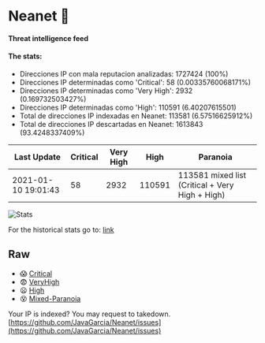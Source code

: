 # Neanet :hocho:
#### Threat intelligence feed
#### The stats:

- Direcciones IP con mala reputacion analizadas: 1727424 (100%)
- Direcciones IP determinadas como 'Critical':  58 (0.00335760068171%)
- Direcciones IP determinadas como 'Very High':  2932 (0.169732503427%)
- Direcciones IP determinadas como 'High':  110591 (6.40207615501)
- Total de direcciones IP indexadas en Neanet:  113581 (6.57516625912%)
- Total de direcciones IP descartadas en Neanet:  1613843 (93.4248337409%)

| Last Update | Critical | Very High | High | Paranoia |
| --- | --- | --- | --- | --- |
| 2021-01-10 19:01:43 | 58 | 2932 | 110591 | 113581 mixed list (Critical + Very High + High)|

![Stats](https://docs.google.com/spreadsheets/d/e/2PACX-1vSnaNMIXVabIpDJjufMlzH7poXnshF3mgd8Is1g9ytUEzVsP5my4Trn8f-xkoLLQ38xpL3HtmUexLo6/pubchart?oid=501124687&format=image)

For the historical stats go to: [link](/stats.csv)
## Raw
- :scream: [Critical](https://raw.githubusercontent.com/JavaGarcia/Neanet/master/blacklists/neanet_critical.txt)
- :fearful: [VeryHigh](https://raw.githubusercontent.com/JavaGarcia/Neanet/master/blacklists/neanet_veryHigh.txtt)
- :frowning: [High](https://raw.githubusercontent.com/JavaGarcia/Neanet/master/blacklists/neanet_high.txt)
- :dizzy_face: [Mixed-Paranoia](https://raw.githubusercontent.com/JavaGarcia/Neanet/master/blacklists/neanet_all.txt)


Your IP is indexed? You may request to takedown. [https://github.com/JavaGarcia/Neanet/issues](https://github.com/JavaGarcia/Neanet/issues)









































































































































































































































































































































































































































































































































































































































































































































































































































































































































































































































































































































































































































































































































































































































































































































































































































































































































































































































































































































































































































































































































































































































































































































































































































































































































































































































































































































































































































































































































































































































































































































































































































































































































































































































































































































